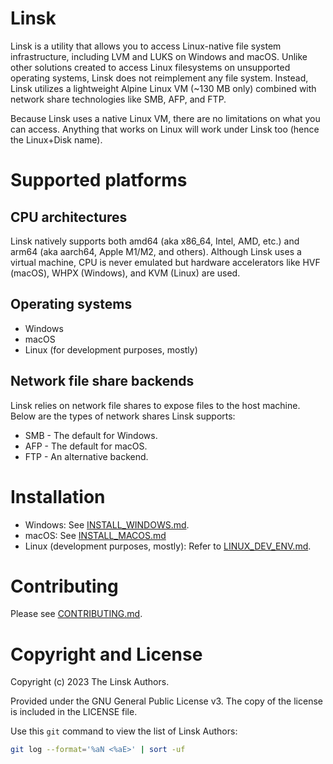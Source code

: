# Linsk

Linsk is a utility that allows you to access Linux-native file system infrastructure, including LVM and LUKS on Windows and macOS. Unlike other solutions created to access Linux filesystems on unsupported operating systems, Linsk does not reimplement any file system. Instead, Linsk utilizes a lightweight Alpine Linux VM (~130 MB only) combined with network share technologies like SMB, AFP, and FTP.

Because Linsk uses a native Linux VM, there are no limitations on what you can access. Anything that works on Linux will work under Linsk too (hence the Linux+Disk name).

<!-- TODO: Telegram chat -->

# Supported platforms

## CPU architectures
Linsk natively supports both amd64 (aka x86_64, Intel, AMD, etc.) and arm64 (aka aarch64, Apple M1/M2, and others). Although Linsk uses a virtual machine, CPU is never emulated but hardware accelerators like HVF (macOS), WHPX (Windows), and KVM (Linux) are used.

## Operating systems

* Windows
* macOS
* Linux (for development purposes, mostly)

## Network file share backends

Linsk relies on network file shares to expose files to the host machine. Below are the types of network shares Linsk supports:

* SMB - The default for Windows.
* AFP - The default for macOS.
* FTP - An alternative backend.

# Installation

- Windows: See [INSTALL_WINDOWS.md](INSTALL_WINDOWS.md).
- macOS: See [INSTALL_MACOS.md](INSTALL_MACOS.md)
- Linux (development purposes, mostly): Refer to [LINUX_DEV_ENV.md](LINUX_DEV_ENV.md).

# Contributing

Please see [CONTRIBUTING.md](CONTRIBUTING.md).

# Copyright and License

Copyright (c) 2023 The Linsk Authors.

Provided under the GNU General Public License v3. The copy of the license is included in the LICENSE file.

Use this `git` command to view the list of Linsk Authors:
```sh
git log --format='%aN <%aE>' | sort -uf
```
